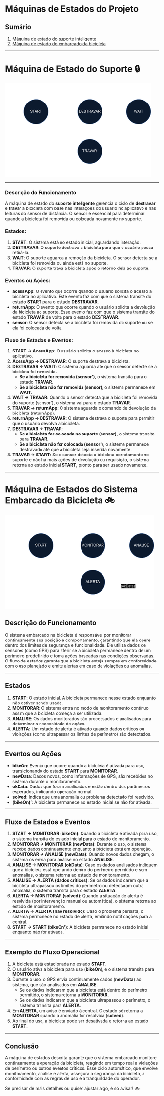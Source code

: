 # Máquinas de Estados do Projeto

## Sumário
1. [Máquina de estado do suporte inteligente](#máquina-de-estado-do-suporte-)
2. [Máquina de estado do embarcado da bicicleta](#máquina-de-estados-do-sistema-embarcado-da-bicicleta-)

---

# Máquina de Estado do Suporte 🔒
![Máquina de Estado do Suporte](/images/ME-Suporte.png)

---

### **Descrição do Funcionamento**

A máquina de estado do **suporte inteligente** gerencia o ciclo de **destravar** e **travar** a bicicleta com base nas interações do usuário no aplicativo e nas leituras do sensor de distância. O sensor é essencial para determinar quando a bicicleta foi removida ou colocada novamente no suporte.

### **Estados:**
1. **START**: O sistema está no estado inicial, aguardando interação.
2. **DESTRAVAR**: O suporte destrava a bicicleta para que o usuário possa retirá-la.
3. **WAIT**: O suporte aguarda a remoção da bicicleta. O sensor detecta se a bicicleta foi removida ou ainda está no suporte.
4. **TRAVAR**: O suporte trava a bicicleta após o retorno dela ao suporte.

### **Eventos ou Ações:**
- **acessApp**: O evento que ocorre quando o usuário solicita o acesso à bicicleta no aplicativo. Este evento faz com que o sistema transite do estado **START** para o estado **DESTRAVAR**.
- **returnApp**: O evento que ocorre quando o usuário solicita a devolução da bicicleta ao suporte. Esse evento faz com que o sistema transite do estado **TRAVAR** de volta para o estado **DESTRAVAR**.
- **sensor**: O sensor detecta se a bicicleta foi removida do suporte ou se ela foi colocada de volta.

### **Fluxo de Estados e Eventos:**
1. **START → AcessApp**: O usuário solicita o acesso à bicicleta no aplicativo.
2. **AcessApp → DESTRAVAR**: O suporte destrava a bicicleta.
3. **DESTRAVAR → WAIT**: O sistema aguarda até que o sensor detecte se a bicicleta foi removida.  
   - **Se a bicicleta for removida (sensor')**, o sistema transita para o estado **TRAVAR**.
   - **Se a bicicleta não for removida (sensor)**, o sistema permanece em **WAIT**.
4. **WAIT → TRAVAR**: Quando o sensor detecta que a bicicleta foi removida do suporte (sensor'), o sistema vai para o estado **TRAVAR**.
5. **TRAVAR → returnApp**: O sistema aguarda o comando de devolução da bicicleta (returnApp).
6. **returnApp → DESTRAVAR**: O sistema destrava o suporte para permitir que o usuário devolva a bicicleta.
7. **DESTRAVAR → TRAVAR**:
   - **Se a bicicleta for colocada no suporte (sensor)**, o sistema transita para **TRAVAR**.
   - **Se a bicicleta não for colocada (sensor')**, o sistema permanece destravado até que a bicicleta seja inserida novamente.
8. **TRAVAR → START**: Se o sensor detecta a bicicleta corretamente no suporte e não há mais ações de devolução ou requisição, o sistema retorna ao estado inicial **START**, pronto para ser usado novamente.

---

# **Máquina de Estados do Sistema Embarcado da Bicicleta** 🚲

![Máquina de Estado da bicicleta](/images/ME-Bicicleta.png)


## **Descrição do Funcionamento**

O sistema embarcado na bicicleta é responsável por monitorar continuamente sua posição e comportamento, garantindo que ela opere dentro dos limites de segurança e funcionalidade. Ele utiliza dados de sensores (como GPS) para aferir se a bicicleta permanece dentro de um perímetro predefinido e toma ações baseadas nas condições observadas. O fluxo de estados garante que a bicicleta esteja sempre em conformidade com o uso planejado e emite alertas em caso de violações ou anomalias.

---

## **Estados**
1. **START**: O estado inicial. A bicicleta permanece nesse estado enquanto não estiver sendo usada.
2. **MONITORAR**: O sistema entra no modo de monitoramento contínuo assim que a bicicleta começa a ser utilizada.
3. **ANALISE**: Os dados monitorados são processados e analisados para determinar a necessidade de ações.
4. **ALERTA**: Um estado de alerta é ativado quando dados críticos ou violações (como ultrapassar os limites de perímetro) são detectados.

---

## **Eventos ou Ações**
- **bikeOn**: Evento que ocorre quando a bicicleta é ativada para uso, transicionando do estado **START** para **MONITORAR**.
- **newData**: Dados novos, como informações de GPS, são recebidos no sistema durante o monitoramento.
- **okData**: Dados que foram analisados e estão dentro dos parâmetros esperados, indicando operação normal.
- **solved**: Indica que uma anomalia ou problema detectado foi resolvido.
- **(bikeOn)’**: A bicicleta permanece no estado inicial se não for ativada.

---

## **Fluxo de Estados e Eventos**
1. **START → MONITORAR (bikeOn)**: Quando a bicicleta é ativada para uso, o sistema transita do estado inicial para o estado de monitoramento.
2. **MONITORAR → MONITORAR (newData)**: Durante o uso, o sistema recebe dados continuamente enquanto a bicicleta está em operação.
3. **MONITORAR → ANALISE (newData)**: Quando novos dados chegam, o sistema os envia para análise no estado **ANALISE**.
4. **ANALISE → MONITORAR (okData)**: Caso os dados analisados indiquem que a bicicleta está operando dentro do perímetro permitido e sem anomalias, o sistema retorna ao estado de monitoramento.
5. **ANALISE → ALERTA (dados críticos)**: Se os dados indicarem que a bicicleta ultrapassou os limites do perímetro ou detectaram outra anomalia, o sistema transita para o estado **ALERTA**.
6. **ALERTA → MONITORAR (solved)**: Quando a situação de alerta é resolvida (por intervenção manual ou automática), o sistema retorna ao estado de monitoramento.
7. **ALERTA → ALERTA (não resolvido)**: Caso o problema persista, o sistema permanece no estado de alerta, emitindo notificações para a central.
8. **START → START (bikeOn')**: A bicicleta permanece no estado inicial enquanto não for ativada.

---

## **Exemplo do Fluxo Operacional**
1. A bicicleta está estacionada no estado **START**.  
2. O usuário ativa a bicicleta para uso (**bikeOn**), e o sistema transita para **MONITORAR**.
3. Durante o uso, o GPS envia continuamente dados (**newData**) ao sistema, que são analisados em **ANALISE**.  
   - Se os dados indicarem que a bicicleta está dentro do perímetro permitido, o sistema retorna a **MONITORAR**.
   - Se os dados indicarem que a bicicleta ultrapassou o perímetro, o sistema transita para **ALERTA**.  
4. Em **ALERTA**, um aviso é enviado à central. O estado só retorna a **MONITORAR** quando a anomalia for resolvida (**solved**).  
5. Ao final do uso, a bicicleta pode ser desativada e retorna ao estado **START**.

---

## **Conclusão**

A máquina de estados descrita garante que o sistema embarcado monitore continuamente a operação da bicicleta, reagindo em tempo real a violações de perímetro ou outros eventos críticos. Esse ciclo automático, que envolve monitoramento, análise e alerta, assegura a segurança da bicicleta, a conformidade com as regras de uso e a tranquilidade do operador.

Se precisar de mais detalhes ou quiser ajustar algo, é só avisar! 🚲

